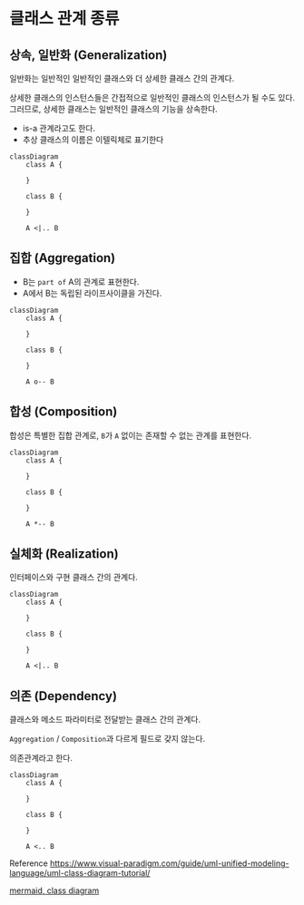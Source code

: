 
# 클래스 관계 종류

## 상속,  일반화 (Generalization)

일반화는 일반적인 일반적인 클래스와 더 상세한 클래스 간의 관계다.

상세한 클래스의 인스턴스들은 간접적으로 일반적인 클래스의 인스턴스가 될 수도 있다. 그러므로, 상세한 클래스는 일반적인 클래스의 기능을 상속한다.

- is-a 관계라고도 한다.
- 추상 클래스의 이름은 이텔릭체로 표기한다

```mermaid
classDiagram
	class A {
		
	}
	
	class B {
		
	}

	A <|.. B
```

   
## 집합 (Aggregation)

- B는 `part of` A의 관계로 표현한다.
- A에서 B는 독립된 라이프사이클을 가진다.

```mermaid
classDiagram
	class A {
		
	}
	
	class B {
		
	}

	A o-- B
```

## 합성 (Composition)

합성은 특별한 집합 관계로, `B`가 `A` 없이는 존재할 수 없는 관계를 표현한다.

```mermaid
classDiagram
	class A {
		
	}
	
	class B {
		
	}

	A *-- B
```


## 실체화 (Realization)

인터페이스와 구현 클래스 간의 관계다.

```mermaid
classDiagram
	class A {
		
	}
	
	class B {
		
	}

	A <|.. B
```


## 의존 (Dependency)

클래스와 메소드 파라미터로 전달받는 클래스 간의 관계다.

`Aggregation` / `Composition`과 다르게 필드로 갖지 않는다.

의존관계라고 한다.

```mermaid
classDiagram
	class A {
		
	}
	
	class B {
		
	}

	A <.. B
```


Reference
https://www.visual-paradigm.com/guide/uml-unified-modeling-language/uml-class-diagram-tutorial/

[mermaid, class diagram](https://mermaid.js.org/syntax/classDiagram.html)


